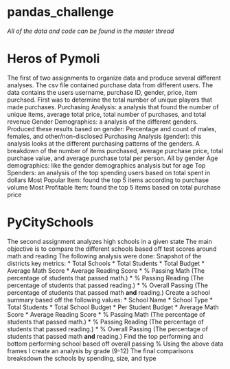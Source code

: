 # pandas_challenge

*All of the data and code can be found in the master thread*
# Heros of Pymoli
  The first of two assignments to organize data and produce several different analyses.
  The csv file contained purchase data from different users. The data contains the users username, purchase ID, gender, price, item purchsed.
  First was to determine the total number of unique players that made purchases. 
  Purchasing Analysis: a analysis that found the number of unique items, average total price, total number of purchases, and total revenue 
  Gender Demographics: a analysis of the different genders. Produced these results based on gender: Percentage and count of males, females, and other/non-disclosed
  Purchasing Analysis (gender): this analysis looks at the different purchasing patterns of the genders. A breakdown of the number of items purchased, average purchase price,    total purchase value, and average purchase total per person. All by gender
  Age demographics: like the gender demographics analysis but for age
  Top Spenders: an analysis of the top spending users based on total spent in dollars
  Most Popular Item: found the top 5 items according to purchase volume
  Most Profitable Item: found the top 5 items based on total purchase price
  
 # PyCitySchools
  The second assignment analyzes high schools in a given state
  The main objective is to compare the different schools based off test scores around math and reading
  The following analysis were done:
  Snapshot of the districts key metrics:
    * Total Schools
    * Total Students
    * Total Budget
    * Average Math Score
    * Average Reading Score
    * % Passing Math (The percentage of students that passed math.)
    * % Passing Reading (The percentage of students that passed reading.)
    * % Overall Passing (The percentage of students that passed math **and** reading.)
   Create a school summary based off the following values:
    * School Name
    * School Type
    * Total Students
    * Total School Budget
    * Per Student Budget
    * Average Math Score
    * Average Reading Score
    * % Passing Math (The percentage of students that passed math.)
    * % Passing Reading (The percentage of students that passed reading.)
    * % Overall Passing (The percentage of students that passed math **and** reading.)
   Find the top performing and bottom performing school based off overall passing %
   Using the above data frames I create an analysis by grade (9-12)
   The final comparisons breaksdown the schools by spending, size, and type
